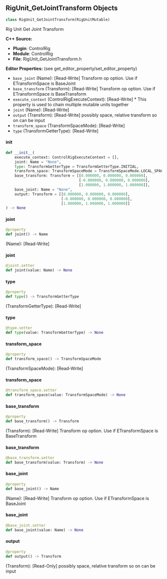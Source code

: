 ## RigUnit_GetJointTransform Objects

```python
class RigUnit_GetJointTransform(RigUnitMutable)
```

Rig Unit Get Joint Transform

**C++ Source:**

- **Plugin**: ControlRig
- **Module**: ControlRig
- **File**: RigUnit_GetJointTransform.h

**Editor Properties:** (see get_editor_property/set_editor_property)

- ``base_joint`` (Name):  [Read-Write] Transform op option. Use if ETransformSpace is BaseJoint
- ``base_transform`` (Transform):  [Read-Write] Transform op option. Use if ETransformSpace is BaseTransform
- ``execute_context`` (ControlRigExecuteContext):  [Read-Write] * This property is used to chain multiple mutable units together
- ``joint`` (Name):  [Read-Write]
- ``output`` (Transform):  [Read-Write] possibly space, relative transform so on can be input
- ``transform_space`` (TransformSpaceMode):  [Read-Write]
- ``type`` (TransformGetterType):  [Read-Write]

<a id="unreal.RigUnit_GetJointTransform.__init__"></a>

#### __init__

```python
def __init__(
    execute_context: ControlRigExecuteContext = [],
    joint: Name = "None",
    type: TransformGetterType = TransformGetterType.INITIAL,
    transform_space: TransformSpaceMode = TransformSpaceMode.LOCAL_SPACE,
    base_transform: Transform = [[0.000000, 0.000000, 0.000000],
                                 [-0.000000, 0.000000, 0.000000],
                                 [1.000000, 1.000000, 1.000000]],
    base_joint: Name = "None",
    output: Transform = [[0.000000, 0.000000, 0.000000],
                         [-0.000000, 0.000000, 0.000000],
                         [1.000000, 1.000000, 1.000000]]
) -> None
```

<a id="unreal.RigUnit_GetJointTransform.joint"></a>

#### joint

```python
@property
def joint() -> Name
```

(Name):  [Read-Write]

<a id="unreal.RigUnit_GetJointTransform.joint"></a>

#### joint

```python
@joint.setter
def joint(value: Name) -> None
```

<a id="unreal.RigUnit_GetJointTransform.type"></a>

#### type

```python
@property
def type() -> TransformGetterType
```

(TransformGetterType):  [Read-Write]

<a id="unreal.RigUnit_GetJointTransform.type"></a>

#### type

```python
@type.setter
def type(value: TransformGetterType) -> None
```

<a id="unreal.RigUnit_GetJointTransform.transform_space"></a>

#### transform_space

```python
@property
def transform_space() -> TransformSpaceMode
```

(TransformSpaceMode):  [Read-Write]

<a id="unreal.RigUnit_GetJointTransform.transform_space"></a>

#### transform_space

```python
@transform_space.setter
def transform_space(value: TransformSpaceMode) -> None
```

<a id="unreal.RigUnit_GetJointTransform.base_transform"></a>

#### base_transform

```python
@property
def base_transform() -> Transform
```

(Transform):  [Read-Write] Transform op option. Use if ETransformSpace is BaseTransform

<a id="unreal.RigUnit_GetJointTransform.base_transform"></a>

#### base_transform

```python
@base_transform.setter
def base_transform(value: Transform) -> None
```

<a id="unreal.RigUnit_GetJointTransform.base_joint"></a>

#### base_joint

```python
@property
def base_joint() -> Name
```

(Name):  [Read-Write] Transform op option. Use if ETransformSpace is BaseJoint

<a id="unreal.RigUnit_GetJointTransform.base_joint"></a>

#### base_joint

```python
@base_joint.setter
def base_joint(value: Name) -> None
```

<a id="unreal.RigUnit_GetJointTransform.output"></a>

#### output

```python
@property
def output() -> Transform
```

(Transform):  [Read-Only] possibly space, relative transform so on can be input

<a id="unreal.RigUnit_TwoBoneIKFK"></a>